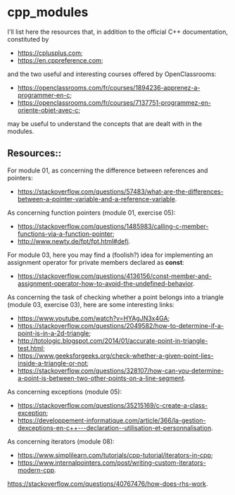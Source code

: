 # cpp_modules

I'll list here the resources that, in addition to the official C++ documentation, constituted by

* <https://cplusplus.com>;
* <https://en.cppreference.com>;

and the two useful and interesting courses offered by OpenClassrooms:

* <https://openclassrooms.com/fr/courses/1894236-apprenez-a-programmer-en-c>;
* <https://openclassrooms.com/fr/courses/7137751-programmez-en-oriente-objet-avec-c>;

may be useful to understand the concepts that are dealt with in the modules.

## Resources::

For module 01, as concerning the difference between references and pointers:

* <https://stackoverflow.com/questions/57483/what-are-the-differences-between-a-pointer-variable-and-a-reference-variable>.

As concerning function pointers (module 01, exercise 05):

* <https://stackoverflow.com/questions/1485983/calling-c-member-functions-via-a-function-pointer>;
* <http://www.newty.de/fpt/fpt.html#defi>.

For module 03, here you may find a (foolish?) idea for implementing an assignment operator for private members declared as __const__:

* <https://stackoverflow.com/questions/4136156/const-member-and-assignment-operator-how-to-avoid-the-undefined-behavior>.

As concerning the task of checking whether a point belongs into a triangle (module 03, exercise 03), here are some interesting links:

* <https://www.youtube.com/watch?v=HYAgJN3x4GA>;
* <https://stackoverflow.com/questions/2049582/how-to-determine-if-a-point-is-in-a-2d-triangle>;
* <http://totologic.blogspot.com/2014/01/accurate-point-in-triangle-test.html>;
* <https://www.geeksforgeeks.org/check-whether-a-given-point-lies-inside-a-triangle-or-not>;
* <https://stackoverflow.com/questions/328107/how-can-you-determine-a-point-is-between-two-other-points-on-a-line-segment>.

As concerning exceptions (module 05):

* <https://stackoverflow.com/questions/35215169/c-create-a-class-exception>;
* <https://developpement-informatique.com/article/366/la-gestion-dexceptions-en-c++---declaration--utilisation-et-personnalisation>.

As concerning iterators (module 08):

* <https://www.simplilearn.com/tutorials/cpp-tutorial/iterators-in-cpp>;
* <https://www.internalpointers.com/post/writing-custom-iterators-modern-cpp>.

<https://stackoverflow.com/questions/40767476/how-does-rhs-work>.
